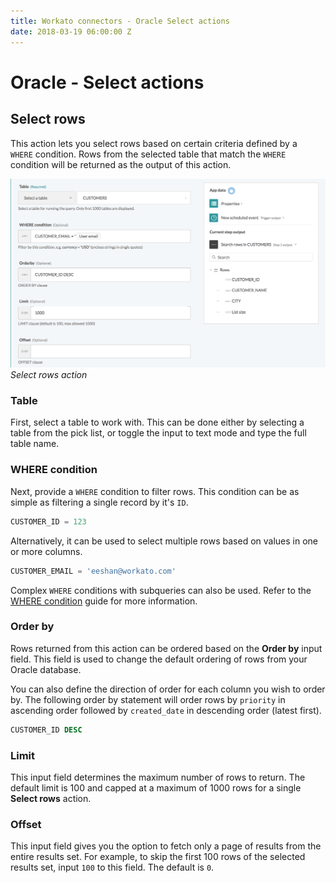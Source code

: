 ```yaml
---
title: Workato connectors - Oracle Select actions
date: 2018-03-19 06:00:00 Z
---
```


# Oracle - Select actions

## Select rows
This action lets you select rows based on certain criteria defined by a ` WHERE` condition. Rows from the selected table that match the `WHERE` condition will be returned as the output of this action.

![Select rows action](/assets/images/oracle/select-rows-action.png)
*Select rows action*

### Table
First, select a table to work with. This can be done either by selecting a table from the pick list, or toggle the input to text mode and type the full table name.

### WHERE condition
Next, provide a `WHERE` condition to filter rows. This condition can be as simple as filtering a single record by it's `ID`.

```sql
CUSTOMER_ID = 123
```

Alternatively, it can be used to select multiple rows based on values in one or more columns.

```sql
CUSTOMER_EMAIL = 'eeshan@workato.com'
```

Complex `WHERE` conditions with subqueries can also be used. Refer to the [WHERE condition](/connectors/oracle.md#where-condition) guide for more information.

### Order by
Rows returned from this action can be ordered based on the **Order by** input field. This field is used to change the default ordering of rows from your Oracle database.

You can also define the direction of order for each column you wish to order by. The following order by statement will order rows by `priority` in ascending order followed by `created_date` in descending order (latest first).

```sql
CUSTOMER_ID DESC
```

### Limit
This input field determines the maximum number of rows to return. The default limit is 100 and capped at a maximum of 1000 rows for a single **Select rows** action.

### Offset
This input field gives you the option to fetch only a page of results from the entire results set. For example, to skip the first 100 rows of the selected results set, input `100` to this field. The default is `0`.
